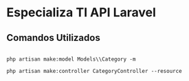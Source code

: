 # Especializa TI API Laravel

## Comandos Utilizados

```

php artisan make:model Models\\Category -m

php artisan make:controller CategoryController --resource

```
